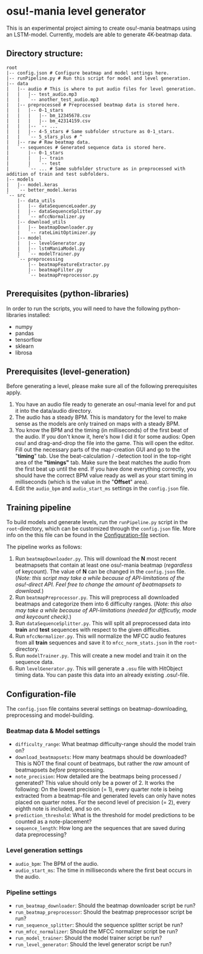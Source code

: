 # osu!-mania level generator
This is an experimental project aiming to create osu!-mania beatmaps using an LSTM-model. Currently, models are able to generate 4K-beatmap data.

## Directory structure:
```
root
|-- config.json # Configure beatmap and model settings here.
|-- runPipeline.py # Run this script for model and level generation.
|-- data
|   |-- audio # This is where to put audio files for level generation.
|   |   |-- test_audio.mp3
|   |   `-- another_test_audio.mp3
|   |-- preprocessed # Preprocessed beatmap data is stored here.
|   |   |-- 0-1_stars
|   |   |   |-- bm_12345678.csv
|   |   |   |-- bm_42314159.csv
|   |   |-- `-- ...
|   |   |-- 4-5_stars # Same subfolder structure as 0-1_stars.
|   |   `-- 5_stars_plus # ^
|   |-- raw # Raw beatmap data.
|   `-- sequences # Generated sequence data is stored here.
|       |-- 0-1_stars
|       |   |-- train
|       |   `-- test
|       `-- ... # Same subfolder structure as in preprocessed with addition of train and test subfolders.
|-- models
|   |-- model.keras
|   `-- better_model.keras
`-- src
    |-- data_utils
    |   |-- dataSequenceLoader.py
    |   |-- dataSequenceSplitter.py
    |   `-- mfccNormalizer.py
    |-- download_utils
    |   |-- beatmapDownloader.py
    |   `-- rateLimitOptimizer.py
    |-- model
    |   |-- levelGenerator.py
    |   |-- lstmManiaModel.py
    |   `-- modelTrainer.py
    `-- preprocessing
        |-- beatmapFeatureExtractor.py
        |-- beatmapFilter.py
        `-- beatmapPreprocessor.py
```

## Prerequisites (python-libraries)
In order to run the scripts, you will need to have the following python-libraries installed:
- numpy
- pandas
- tensorflow
- sklearn
- librosa

## Prerequisites (level-generation)
Before generating a level, please make sure all of the following prerequisites apply.
1. You have an audio file ready to generate an osu!-mania level for and put it into the data/audio directory.
2. The audio has a steady BPM. This is mandatory for the level to make sense as the models are only trained on maps with a steady BPM.
3. You know the BPM and the timing (in milliseconds) of the first beat of the audio. If you don't know it, here's how I did it for some audios: Open osu! and drag-and-drop the file into the game. This will open the editor. Fill out the necessary parts of the map-creation GUI and go to the "<b>timing</b>" tab. Use the beat-calculation / -detection tool in the top-right area of the <b>"timings"</b> tab. Make sure the beat matches the audio from the first beat up until the end. If you have done everything correctly, you should have the correct BPM value ready as well as your start timing in milliseconds (which is the value in the "<b>Offset</b>" area).
4. Edit the ```audio_bpm``` and ```audio_start_ms``` settings in the ```config.json``` file.

## Training pipeline
To build models and generate levels, run the ```runPipeline.py``` script in the ```root```-directory, which can be customized through the ```config.json``` file. More info on the this file can be found in the [Configuration-file](#configuration-file) section.

The pipeline works as follows:
1. Run ```beatmapDownloader.py```. This will download the <b>N</b> most recent beatmapsets that contain at least one osu!-mania beatmap (<i>regardless</i> of keycount). The value of <b>N</b> can be changed in the ```config.json``` file. (<i>Note: this script may take a while because of API-limitations of the osu!-direct API. Feel free to change the amount of beatmapsets to download.</i>)
2. Run ```beatmapPreprocessor.py```. This will preprocess all downloaded beatmaps and categorize them into 6 difficulty ranges. (<i>Note: this also may take a while because of API-limitations (needed for difficutly, mode and keycount check).</i>)
3. Run ```dataSequenceSplitter.py```. This will split all preprocessed data into <b>train</b> and <b>test</b> sequences with respect to the given difficulties.
4. Run ```mfccNormalizer.py```. This will normalize the MFCC audio features from all <b>train</b> sequences and save it to ```mfcc_norm_stats.json``` in the ```root```-directory.
5. Run ```modelTrainer.py```. This will create a new model and train it on the sequence data.
6. Run ```levelGenerator.py```. This will generate a ```.osu``` file with HitObject timing data. You can paste this data into an already existing .osu!-file.

## Configuration-file
The ```config.json``` file contains several settings on beatmap-downloading, preprocessing and model-building.

### Beatmap data & Model settings 
- ```difficulty_range```: What beatmap difficulty-range should the model train on?
- ```download_beatmapsets```: How many beatmaps should be downloaded? This is NOT the final count of beatmaps, but rather the <i>raw</i> amount of beatmapsets <i>before</i> preprocessing.
- ```note_precision```: How detailed are the beatmaps being processed / generated? This value should only be a power of 2. It works the following: On the lowest precision (= 1), every quarter note is being extracted from a beatmap-file and generated levels can only have notes placed on quarter notes. For the second level of precision (= 2), every eighth note is included, and so on.
- ```prediction_threshold```: What is the threshold for model predictions to be counted as a note-placement?
- ```sequence_length```: How long are the sequences that are saved during data preprocessing?

### Level generation settings
- ```audio_bpm```: The BPM of the audio.
- ```audio_start_ms```: The time in milliseconds where the first beat occurs in the audio.

### Pipeline settings
- ```run_beatmap_downloader```: Should the beatmap downloader script be run?
- ```run_beatmap_preprocessor```: Should the beatmap preprocessor script be run?
- ```run_sequence_splitter```: Should the sequence splitter script be run?
- ```run_mfcc_normalizer```: Should the MFCC normalizer script be run?
- ```run_model_trainer```: Should the model trainer script be run?
- ```run_level_generator```: Should the level generator script be run?